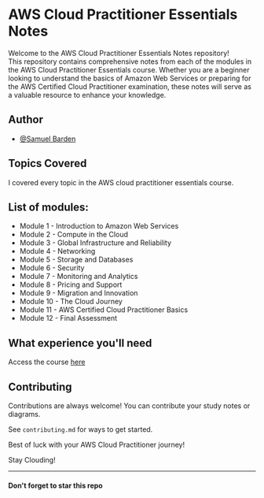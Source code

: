 # AWS Cloud Practitioner Essentials Notes

Welcome to the AWS Cloud Practitioner Essentials Notes repository! 
<br>
This repository contains comprehensive notes from each of the modules in the AWS Cloud Practitioner Essentials course. Whether you are a beginner looking to understand the basics of Amazon Web Services or preparing for the AWS Certified Cloud Practitioner examination, these notes will serve as a valuable resource to enhance your knowledge.

## Author

- [@Samuel Barden](https://www.samuelbarden.com)


## Topics Covered

I covered every topic in the AWS cloud practitioner essentials course.


## List of modules:

 - Module 1 - Introduction to Amazon Web Services
 - Module 2 - Compute in the Cloud
 - Module 3 - Global Infrastructure and Reliability
 - Module 4 - Networking
 - Module 5 - Storage and Databases
 - Module 6 - Security
 - Module 7 - Monitoring and Analytics
 - Module 8 - Pricing and Support
 - Module 9 - Migration and Innovation
 - Module 10 - The Cloud Journey
 - Module 11 - AWS Certified Cloud Practitioner Basics
 - Module 12 - Final Assessment



## What experience you'll need

Access the course [here](https://explore.skillbuilder.aws/learn/course/external/view/elearning/134/aws-cloud-practitioner-essentials)

## Contributing

Contributions are always welcome!
You can contribute your study notes or diagrams.

See `contributing.md` for ways to get started.

Best of luck with your AWS Cloud Practitioner journey!

Stay Clouding!

---------------------------------------------------------
#### Don't forget to star this repo
